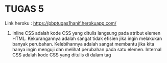 # TUGAS 5
Link heroku : https://pbptugas1hanif.herokuapp.com/

1. Inline CSS adalah kode CSS yang ditulis langsung pada atribut elemen HTML. Kekurangannya adalah sangat tidak efisien jika ingin melakukan banyak perubahan. Kelebihannya adalah sangat membantu jika kita hanya ingin menguji dan melihat perubahan pada satu elemen. Internal CSS adalah kode CSS yang ditulis di dalam tag <style> dan kode HTML dituliskan di bagian atas (header) file HTML. Kekurangannya adalah tidak efisien apabila kita ingin menggunakan CSS yang sama dalam beberapa file serta membuat performa web lebih lemot. Kelebihannya adalah perubahan yang kita lakukan dibatasi pada satu halaman dan tidak berpengaruh pada hal lainnya. Ekternal CSS adalah kode CSS yang ditulis secara eksternal, kemudian file HTML harus kita hubungkan ke directory file css tersebut. Kelebihannya adalah file CSS yang sama bisa digunakan di banyak halaman. Kekurangannya adalah halaman dapat menjadi berantakan jika file CSS gagal dipanggil oleh file HTML.
2. <a> untuk hyperlink. <br> untuk linebreak. <div> membuat satu division. <head> biasanya untuk title. <b> bold text <\b>. <i> italic text <\i>. <p> untuk paragraf. <th> table header. <tr> table row. <td> table data. <body> body dalam dokumen. 
3. Class selector, selector untuk class yang kita sudah definisikan. Type selector, selector untuk type tag html yang kita definisikan. Pseudo selector, selector yang ditambahkan : seperti X:hover, biasanya digunakan untuk melakukan perubahan style sesuai dengan aksi yang dilakukan. Nth child selector, digunakan jika kita ingin menargetkan atribut spesifik ke Nth. 
4. Pertama saya merubah tabel menjadi cards terlebih dahulu. Disini saya memanfaatkan framework bootstrap, kita tinggal memindahkan atribut pada tabel ke dalam atribut card dan sedikit melakukan kustomisasi, saya juga melakukan kustomisasi dengan membuat navbar dan memperbagus button dengan bantuan bootsrap juga. Pada page lainnya saya menggukan bantuan template yang saya dapatkan diinternet, yang menjadi tantangan adalah agar tetap menjaga fungsionalitas dari form yang telah dibuat setelah kita masukkan ke dalam template. Semua halaman selain card cenderung sudah responsive karena menggunakan bootstrap, tinggal card saja yang bermasalah, disini saya memanfaatkan col-x, sehingga saya mengaturnya jika layarnya xxl akan menampilkan 4 card dalam 1 row, 3 untuk large, 2 medium, 1 untuk small. 
